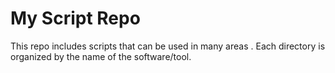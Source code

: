 # My Script Repo 


This repo includes scripts that can be used in many areas . 
Each directory is organized by the name of the software/tool. 


